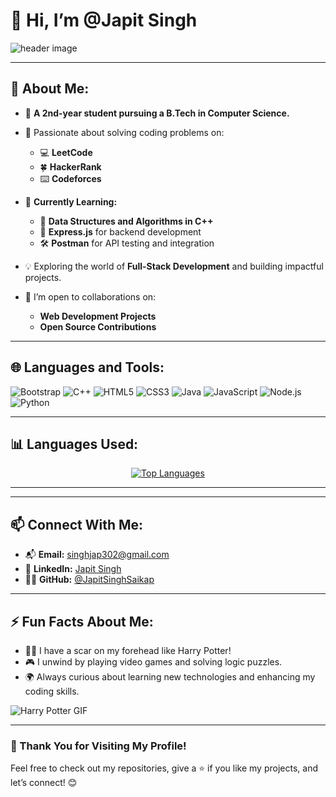 # 👋 Hi, I’m @Japit Singh 

![header image](https://github.com/user-attachments/assets/59838ae2-8801-43cd-aac2-10444b5e3107)  

---

## 👀 About Me:  
- 🌟 **A 2nd-year student pursuing a B.Tech in Computer Science.**  
- 🚀 Passionate about solving coding problems on:  
  - 💻 **LeetCode**  
  - 🍀 **HackerRank**  
  - ⌨️ **Codeforces**  

- 🌱 **Currently Learning:**  
  - 🧩 **Data Structures and Algorithms in C++**  
  - 🤖 **Express.js** for backend development  
  - 🛠️ **Postman** for API testing and integration  

- 💡 Exploring the world of **Full-Stack Development** and building impactful projects.  
- 💞️ I’m open to collaborations on:  
  - **Web Development Projects**  
  - **Open Source Contributions**  

---

## 🌐 Languages and Tools:  

<p align="left">  
   <img src="https://img.shields.io/badge/Bootstrap-563D7C?style=flat&logo=bootstrap&logoColor=white" alt="Bootstrap"/>  
   <img src="https://img.shields.io/badge/C++-00599C?style=flat&logo=cplusplus&logoColor=white" alt="C++"/>
   <img src="https://img.shields.io/badge/HTML5-E34F26?style=flat&logo=html5&logoColor=white" alt="HTML5"/>   
   <img src="https://img.shields.io/badge/CSS3-1572B6?style=flat&logo=css3&logoColor=white" alt="CSS3"/> 
   <img src="https://img.shields.io/badge/Java-ED8B00?style=flat&logo=openjdk&logoColor=white" alt="Java"/> 
   <img src="https://img.shields.io/badge/JavaScript-323330?style=flat&logo=javascript&logoColor=F7DF1E" alt="JavaScript"/>   
   <img src="https://img.shields.io/badge/Node.js-339933?style=flat&logo=node.js&logoColor=white" alt="Node.js"/> 
   <img src="https://img.shields.io/badge/Python-3670A0?style=flat&logo=python&logoColor=ffdd54" alt="Python"/> 
</p>  

---

## 📊 Languages Used:  

<p align="center">
  <a href="https://github.com/anuraghazra/github-readme-stats">
    <img src="https://github-readme-stats.vercel.app/api/top-langs/?username=JapitSinghSaikap&layout=compact&theme=radical&langs_count=6" alt="Top Languages" />
  </a>
</p>

---


---

## 📫 Connect With Me:  
- 📬 **Email:** singhjap302@gmail.com  
- 💼 **LinkedIn:** [Japit Singh](https://www.linkedin.com/in/japit-singh-118b6a27b/)  
- 🧑‍💻 **GitHub:** [@JapitSinghSaikap](https://github.com/JapitSinghSaikap)  

---

## ⚡ Fun Facts About Me:  
- 🧙‍♂️ I have a scar on my forehead like Harry Potter!  
- 🎮 I unwind by playing video games and solving logic puzzles.  
- 🌍 Always curious about learning new technologies and enhancing my coding skills.  

![Harry Potter GIF](https://github.com/user-attachments/assets/2501f392-10af-4aeb-8a64-bebe56b72a23)  

---

### 🌟 Thank You for Visiting My Profile!  
Feel free to check out my repositories, give a ⭐️ if you like my projects, and let’s connect! 😊  
